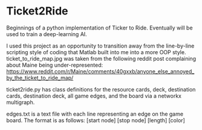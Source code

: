 # Ticket2Ride
Beginnings of a python implementation of Ticker to Ride. Eventually will be used to train a deep-learning AI. 

I used this project as an opportunity to transition away from the line-by-line scripting style of coding that Matlab built into me into a more OOP style. ticket_to_ride_map.jpg was taken from the following reddit post complaining about Maine being under-represented: https://www.reddit.com/r/Maine/comments/40gxxb/anyone_else_annoyed_by_the_ticket_to_ride_map/

ticket2ride.py has class definitions for the resource cards, deck, destination cards, destination deck, all game edges, and the board via a networkx multigraph. 

edges.txt is a text file with each line representing an edge on the game board. The format is as follows:
[start node] [stop node] [length] [color]
